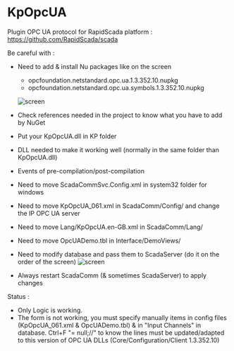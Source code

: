 # KpOpcUA

Plugin OPC UA protocol for RapidScada platform : https://github.com/RapidScada/scada

Be careful with :
 - Need to add & install Nu packages like on the screen
   - opcfoundation.netstandard.opc.ua.1.3.352.10.nupkg
   - opcfoundation.netstandard.opc.ua.symbols.1.3.352.10.nupkg
   
   ![screen](https://image.noelshack.com/fichiers/2018/15/4/1523524870-2.png)
   
 - Check references needed in the project to know what you have to add by NuGet
 - Put your KpOpcUA.dll in KP folder
 - DLL needed to make it working well (normally in the same folder than KpOpcUA.dll)
 - Events of pre-compilation/post-compilation
 - Need to move ScadaCommSvc.Config.xml in system32 folder for windows
 - Need to move KpOpcUA_061.xml in ScadaComm/Config/ and change the IP OPC UA server
 - Need to move Lang/KpOpcUA.en-GB.xml in ScadaComm/Lang/
 - Need to move OpcUADemo.tbl in Interface/DemoViews/
 - Need to modify database and pass them to ScadaServer (do it on the order of the screen)
   ![screen](https://image.noelshack.com/fichiers/2018/15/4/1523523661-1.png)
 - Always restart ScadaComm (& sometimes ScadaServer) to apply changes

Status :
 - Only Logic is working.
 - The form is not working, you must specify manually items in config files (KpOpcUA_061.xml & OpcUADemo.tbl) & in "Input Channels" in database.
   Ctrl+F "= null;//" to know the lines must be updated/adapted to this version of OPC UA DLLs (Core/Configuration/Client 1.3.352.10)
